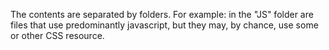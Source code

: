 The contents are separated by folders. For example: in the "JS" folder are files that use predominantly javascript, but they may, by chance, use some or other CSS resource.